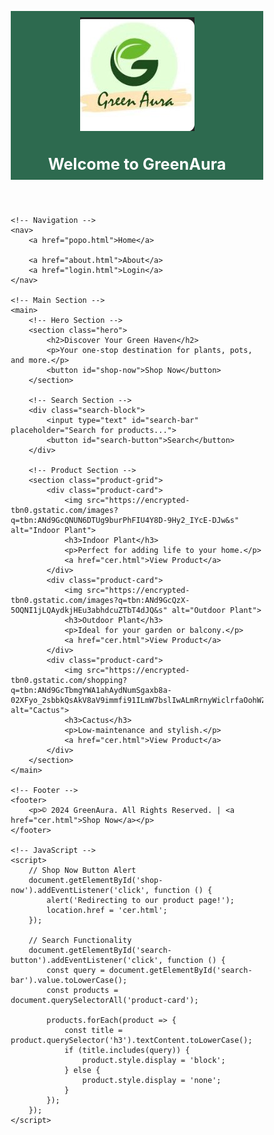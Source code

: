 
<!DOCTYPE html>
<html lang="en">
<head>
    <meta charset="UTF-8">
    <meta name="viewport" content="width=device-width, initial-scale=1.0">
    <title>GreenAura Shopping</title>
    <style>
        /* Global Reset */
        * {
            margin: 0;
            padding: 0;
            box-sizing: border-box;
        }

        /* Body Styling */
        body {
            font-family: 'Arial', sans-serif;
            line-height: 1.6;
            color: #333;
            background: #f4f4f4;
            margin: 0;
            padding: 0;
        }

        /* Header Section */
        header {
            background: #2d6a4f;
            color: white;
            padding: 10px 20px;
            text-align: center;
        }

        header h1 {
            font-size: 1.8em;
        }

        nav {
            display: flex;
            justify-content: center;
            background: #1b4332;
            padding: 10px;
        }

        nav a {
            color: white;
            text-decoration: none;
            margin: 0 15px;
            font-size: 1.1em;
        }

        nav a:hover {
            text-decoration: underline;
        }

        /* Main Section */
        main {
            max-width: 960px;
            margin: 20px auto;
            padding: 10px;
        }

        .hero {
            background: #95d5b2;
            text-align: center;
            padding: 20px;
            border-radius: 10px;
            margin-bottom: 20px;
        }

        .hero h2 {
            font-size: 1.8em;
            margin-bottom: 10px;
        }

        .hero p {
            margin-bottom: 15px;
            font-size: 1.2em;
        }

        .hero button {
            padding: 10px 20px;
            font-size: 1em;
            background: #1b4332;
            color: white;
            border: none;
            border-radius: 5px;
            cursor: pointer;
        }

        .hero button:hover {
            background: #081c15;
        }

        /* Search Section */
        .search-block {
            margin: 20px 0;
            text-align: center;
        }

        .search-block input {
            padding: 10px;
            font-size: 1em;
            width: 70%;
            max-width: 500px;
            border: 1px solid #ccc;
            border-radius: 5px;
        }

        .search-block button {
            padding: 10px 20px;
            background: #2d6a4f;
            color: white;
            border: none;
            font-size: 1em;
            border-radius: 5px;
            cursor: pointer;
        }

        .search-block button:hover {
            background: #1b4332;
        }

        /* Product Grid */
        .product-grid {
            display: grid;
            grid-template-columns: repeat(auto-fit, minmax(150px, 1fr));
            gap: 15px;
        }

        .product-card {
            background: white;
            border: 1px solid #ddd;
            border-radius: 5px;
            overflow: hidden;
            text-align: center;
            box-shadow: 0 2px 5px rgba(0, 0, 0, 0.1);
        }

        .product-card img {
            width: 100%;
            height: 150px;
            object-fit: cover;
        }

        .product-card h3 {
            font-size: 1.2em;
            margin: 10px 0;
        }

        .product-card p {
            font-size: 0.9em;
            margin: 5px 10px;
        }

        .product-card a {
            display: block;
            padding: 10px;
            background: #2d6a4f;
            color: white;
            text-decoration: none;
            border-radius: 0 0 5px 5px;
        }

        .product-card a:hover {
            background: #1b4332;
        }

        /* Footer Section */
        footer {
            background: #2d6a4f;
            color: white;
            text-align: center;
            padding: 10px 20px;
            margin-top: 20px;
        }

        footer p {
            font-size: 0.9em;
        }

        footer a {
            color: #f39c12;
            text-decoration: none;
        }

        footer a:hover {
            text-decoration: underline;
        }

        /* Responsive Design */
        @media (max-width: 768px) {
            header h1 {
                font-size: 1.5em;
            }

            .hero h2 {
                font-size: 1.5em;
            }

            nav a {
                font-size: 0.9em;
                margin: 0 8px;
            }
        }
        /* Responsive Design */
@
}
    </style>
</head>
<body>
    <!-- Header -->
    <header>
        <div class="logo">
            <img src="galogo.jpg"  /> </div>
        <h1>Welcome to GreenAura</h1>
    </header>

    <!-- Navigation -->
    <nav>
        <a href="popo.html">Home</a>
        
        <a href="about.html">About</a>
        <a href="login.html">Login</a>
    </nav>

    <!-- Main Section -->
    <main>
        <!-- Hero Section -->
        <section class="hero">
            <h2>Discover Your Green Haven</h2>
            <p>Your one-stop destination for plants, pots, and more.</p>
            <button id="shop-now">Shop Now</button>
        </section>

        <!-- Search Section -->
        <div class="search-block">
            <input type="text" id="search-bar" placeholder="Search for products...">
            <button id="search-button">Search</button>
        </div>

        <!-- Product Section -->
        <section class="product-grid">
            <div class="product-card">
                <img src="https://encrypted-tbn0.gstatic.com/images?q=tbn:ANd9GcQNUN6DTUg9burPhFIU4Y8D-9Hy2_IYcE-DJw&s" alt="Indoor Plant">
                <h3>Indoor Plant</h3>
                <p>Perfect for adding life to your home.</p>
                <a href="cer.html">View Product</a>
            </div>
            <div class="product-card">
                <img src="https://encrypted-tbn0.gstatic.com/images?q=tbn:ANd9GcQzX-5OQNI1jLQAydkjHEu3abhdcuZTbT4dJQ&s" alt="Outdoor Plant">
                <h3>Outdoor Plant</h3>
                <p>Ideal for your garden or balcony.</p>
                <a href="cer.html">View Product</a>
            </div>
            <div class="product-card">
                <img src="https://encrypted-tbn0.gstatic.com/shopping?q=tbn:ANd9GcTbmgYWA1ahAydNumSgaxb8a-02XFyo_2sbbkQsAkV8aV9immfi91ILmW7bslIwALmRrnyWiclrfaOohWZp9vg5_lbJq0v6nqU1GkMza2m6" alt="Cactus">
                <h3>Cactus</h3>
                <p>Low-maintenance and stylish.</p>
                <a href="cer.html">View Product</a>
            </div>
        </section>
    </main>

    <!-- Footer -->
    <footer>
        <p>© 2024 GreenAura. All Rights Reserved. | <a href="cer.html">Shop Now</a></p>
    </footer>

    <!-- JavaScript -->
    <script>
        // Shop Now Button Alert
        document.getElementById('shop-now').addEventListener('click', function () {
            alert('Redirecting to our product page!');
            location.href = 'cer.html';
        });

        // Search Functionality
        document.getElementById('search-button').addEventListener('click', function () {
            const query = document.getElementById('search-bar').value.toLowerCase();
            const products = document.querySelectorAll('product-card');

            products.forEach(product => {
                const title = product.querySelector('h3').textContent.toLowerCase();
                if (title.includes(query)) {
                    product.style.display = 'block';
                } else {
                    product.style.display = 'none';
                }
            });
        });
    </script>
    
   <script>
    function showLoginPrompt() {
        // Show a custom alert box with a message asking user to login
        const isLoginConfirmed = confirm("You need to log in to make a purchase or view your cart. Would you like to go to the login page?");
        if (isLoginConfirmed) {
            // If user clicks OK, redirect to the login page
            window.location.href = 'login.html';
        }
    }

    // Function to attach event listeners to buttons and product cart div
    function attachLoginPrompt() {
        const shopNowButton = document.getElementById("shop-now"); // Button to Buy Now
        const addToCartButton = document.getElementById("product-cart"); // Button to Add to Cart
        const productCart = document.getElementById('shop-now'); // Div for the product cart

        // Attach event listener to the "Buy Now" button
        if (buyNowButton) {
            buyNowButton.addEventListener('click', function(event) {
                event.preventDefault(); // Prevent the default action of the button (navigation)
                showLoginPrompt(); // Show login prompt
            });
        }

        // Attach event listener to the "Add to Cart" button
        if (addToCartButton) {
            addToCartButton.addEventListener('click', function(event) {
                event.preventDefault(); // Prevent the default action (adding item to cart)
                showLoginPrompt(); // Show login prompt
            });
        }

        // Attach event listener to the "productCart" div (if user interacts with the product cart)
        if (productCart) {
            productCart.addEventListener('click', function(event) {
                event.preventDefault(); // Prevent default behavior (viewing cart or navigating)
                showLoginPrompt(); // Show login prompt
            });
        }
    }

    // Attach login prompt functionality when the page loads
    window.onload = function() {
        attachLoginPrompt();
    };
</script>
</body>
</html>
